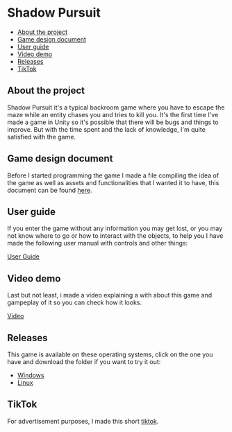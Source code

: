 # Shadow Pursuit
* [About the project](#about-the-project)
* [Game design document](#game-design-document)
* [User guide](#user-guide)
* [Video demo](#video-demo)
* [Releases](#releases)
* [TikTok](#tiktok)

## About the project
Shadow Pursuit it's a typical backroom game where you have to escape the maze while an entity chases you and tries to kill you. It's the first time I've made a game in Unity so it's possible that there will be bugs and things to improve. But with the time spent and the lack of knowledge, I'm quite satisfied with the game.

## Game design document
Before I started programming the game I made a file compiling the idea of the game as well as assets and functionalities that I wanted it to have, this document can be found [here](https://docs.google.com/document/d/1pWAdIQzPke30ur35ZB7AAJZJb8T3kqzFJO6r-J3zJ5o/edit?usp=drive_link).

## User guide
If you enter the game without any information you may get lost, or you may not know where to go or how to interact with the objects, to help you I have made the following user manual with controls and other things:

[User Guide](https://docs.google.com/document/d/1HVxv3UzfqX-xBGpXzzlxqPYhnLardTRMbsDZMnw48Ns/edit?usp=drive_link)

## Video demo
Last but not least, i made a video explaining a with about this game and gampeplay of it so you can check how it looks.

[Video](https://drive.google.com/file/d/1vtq4penbicfE4UFCr2IwBOLg_plVgpRR/view?usp=drive_link)

## Releases
This game is available on these operating systems, click on the one you have and download the folder if you want to try it out:
- [Windows](https://drive.google.com/file/d/1V2YqcLnkbtpIeFLx8ZCnvCjY5PqBJiKV/view?usp=sharing)
- [Linux](https://drive.google.com/file/d/1bJXJ-GurMyJsLqRBneI44Rs_LEdIcZ3K/view?usp=sharing)

## TikTok
For advertisement purposes, I made this short [tiktok](#).
